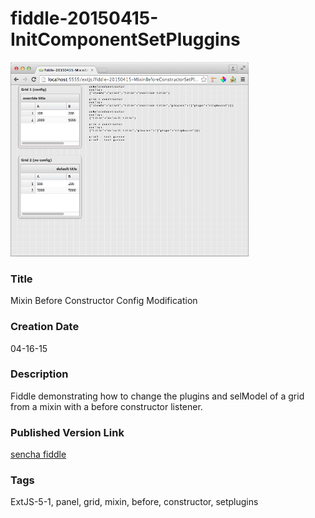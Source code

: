 fiddle-20150415-InitComponentSetPluggins
======

![Screenshot](screenshot.png)

### Title

Mixin Before Constructor Config Modification


### Creation Date

04-16-15


### Description

Fiddle demonstrating how to change the plugins and selModel of a grid from a mixin with a before constructor listener.


### Published Version Link

[sencha fiddle](https://fiddle.sencha.com/#fiddle/lcc)


### Tags

ExtJS-5-1, panel, grid, mixin, before, constructor, setplugins
